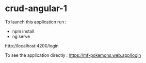 # crud-angular-1
To launch this application run :
* npm install
* ng serve

http://localhost:4200/login

To see the application directly : https://mf-pokemons.web.app/login

